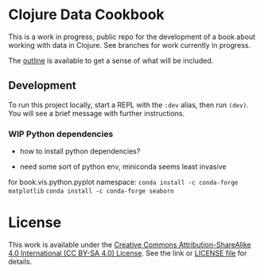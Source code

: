 # Clojure Data Cookbook

This is a work in progress, public repo for the development of a book about working with data in Clojure. See branches for work currently in progress.

The [outline](https://github.com/scicloj/clojure-data-cookbook/blob/main/outline-draft.md) is available to get a sense of what will be included.

## Development

To run this project locally, start a REPL with the `:dev` alias, then run `(dev)`. You will see a brief message with further instructions.

### WIP Python dependencies

- how to install python dependencies?

- need some sort of python env, miniconda seems least invasive

for book.vis.python.pyplot namespace:
`conda install -c conda-forge matplotlib`
`conda install -c conda-forge seaborn`



# License

This work is available under the [Creative Commons Attribution-ShareAlike 4.0 International (CC BY-SA 4.0) License](https://creativecommons.org/licenses/by-sa/4.0/). See the link or [LICENSE file](./LICENSE) for details.

